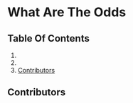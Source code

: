 # What Are The Odds



## Table Of Contents

1. 
2.
3. [Contributors](#contributors)
## Contributors